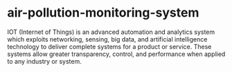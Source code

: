 # air-pollution-monitoring-system
IOT (Internet of Things) is an advanced automation and analytics system which exploits networking, sensing, big data, and artificial intelligence technology to deliver complete systems for a product or service.  These systems allow greater transparency, control, and performance when applied to any industry or system. 
